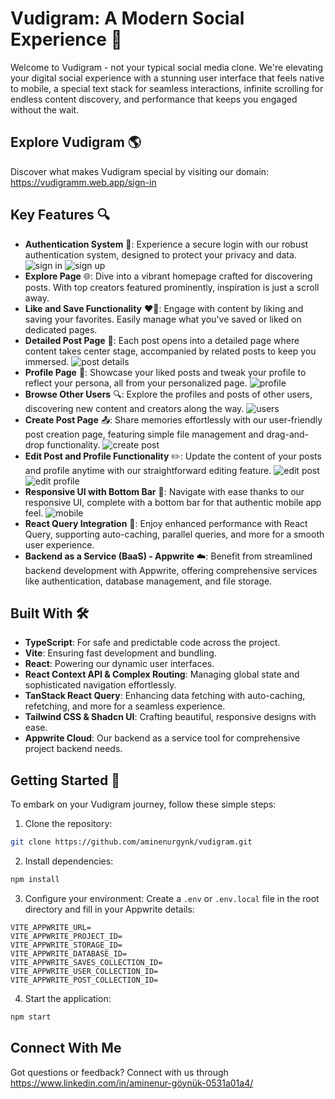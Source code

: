 
# Vudigram: A Modern Social Experience 🚀

Welcome to Vudigram - not your typical social media clone. We're elevating your digital social experience with a stunning user interface that feels native to mobile, a special text stack for seamless interactions, infinite scrolling for endless content discovery, and performance that keeps you engaged without the wait.

## Explore Vudigram 🌎

Discover what makes Vudigram special by visiting our domain: https://vudigramm.web.app/sign-in

## Key Features 🔍

- **Authentication System** 🔑: Experience a secure login with our robust authentication system, designed to protect your privacy and data.
  ![sign in](../assests/images/signIn.png)
  ![sign up](./public/assests/images/signUp.png)
- **Explore Page** 🌐: Dive into a vibrant homepage crafted for discovering posts. With top creators featured prominently, inspiration is just a scroll away.
- **Like and Save Functionality** ❤️💾: Engage with content by liking and saving your favorites. Easily manage what you've saved or liked on dedicated pages.
- **Detailed Post Page** 📄: Each post opens into a detailed page where content takes center stage, accompanied by related posts to keep you immersed.
  ![post details](./public/assests/images/postDetails.png)
- **Profile Page** 👤: Showcase your liked posts and tweak your profile to reflect your persona, all from your personalized page.
  ![profile](public/assests/images/profile.png)
- **Browse Other Users** 🔍: Explore the profiles and posts of other users, discovering new content and creators along the way.
  ![users](public/assests/images/users.png)
- **Create Post Page** 📤: Share memories effortlessly with our user-friendly post creation page, featuring simple file management and drag-and-drop functionality.
  ![create post](public/assests/images/createPost.png)
- **Edit Post and Profile Functionality** ✏️: Update the content of your posts and profile anytime with our straightforward editing feature.
  ![edit post](public/assests/images/editPost.png)
  ![edit profile](public/assests/images/editProfile.png)
- **Responsive UI with Bottom Bar** 📱: Navigate with ease thanks to our responsive UI, complete with a bottom bar for that authentic mobile app feel.
  ![mobile](public/assests/images/mobileApp.png)
- **React Query Integration** 🔄: Enjoy enhanced performance with React Query, supporting auto-caching, parallel queries, and more for a smooth user experience.
- **Backend as a Service (BaaS) - Appwrite** ☁️: Benefit from streamlined backend development with Appwrite, offering comprehensive services like authentication, database management, and file storage.

## Built With 🛠️

- **TypeScript**: For safe and predictable code across the project.
- **Vite**: Ensuring fast development and bundling.
- **React**: Powering our dynamic user interfaces.
- **React Context API & Complex Routing**: Managing global state and sophisticated navigation effortlessly.
- **TanStack React Query**: Enhancing data fetching with auto-caching, refetching, and more for a seamless experience.
- **Tailwind CSS & Shadcn UI**: Crafting beautiful, responsive designs with ease.
- **Appwrite Cloud**: Our backend as a service tool for comprehensive project backend needs.

## Getting Started 🚀

To embark on your Vudigram journey, follow these simple steps:

1. Clone the repository:
```bash
git clone https://github.com/aminenurgynk/vudigram.git
```

2. Install dependencies:
```bash
npm install
```

3. Configure your environment:
Create a `.env` or `.env.local` file in the root directory and fill in your Appwrite details:
```
VITE_APPWRITE_URL=
VITE_APPWRITE_PROJECT_ID=
VITE_APPWRITE_STORAGE_ID=
VITE_APPWRITE_DATABASE_ID=
VITE_APPWRITE_SAVES_COLLECTION_ID=
VITE_APPWRITE_USER_COLLECTION_ID=
VITE_APPWRITE_POST_COLLECTION_ID=
```

4. Start the application:
```bash
npm start
```

## Connect With Me

Got questions or feedback? Connect with us through https://www.linkedin.com/in/aminenur-göynük-0531a01a4/
